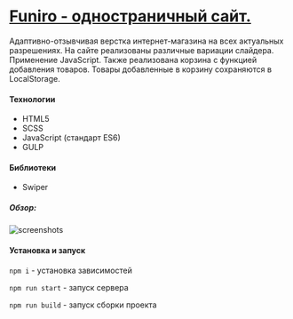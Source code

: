 # [Funiro - одностраничный сайт.](https://mesto.nomoredomains.sbs)
Адаптивно-отзывчивая верстка интернет-магазина на всех актуальных разрешениях. На сайте реализованы различные вариации слайдера. Применение JavaScript. Также реализована корзина с функцией добавления товаров. Товары добавленные в корзину сохраняются в LocalStorage.
#### Технологии
+ HTML5
+ SCSS
+ JavaScript (стандарт ES6)
+ GULP

#### Библиотеки 
+ Swiper

##### Обзор:  
![screenshots](./src/img/1.jpg)

#### Установка и запуск 

`npm i` - установка зависимостей

`npm run start` - запуск сервера

`npm run build` - запуск сборки проекта

